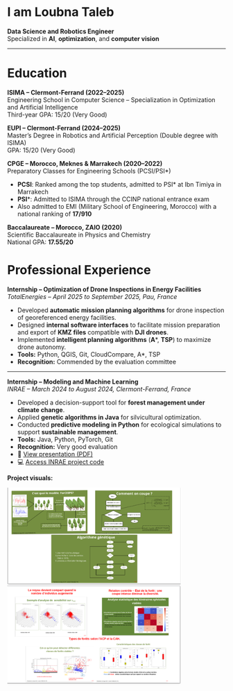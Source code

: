 # I am Loubna Taleb  

**Data Science and Robotics Engineer**  
Specialized in **AI**, **optimization**, and **computer vision**  

---

# Education  

**ISIMA – Clermont-Ferrand (2022–2025)**  
Engineering School in Computer Science – Specialization in Optimization and Artificial Intelligence  
Third-year GPA: 15/20 (Very Good)  

**EUPI – Clermont-Ferrand (2024–2025)**  
Master’s Degree in Robotics and Artificial Perception (Double degree with ISIMA)  
GPA: 15/20 (Very Good)  

**CPGE – Morocco, Meknes & Marrakech (2020–2022)**  
Preparatory Classes for Engineering Schools (PCSI/PSI*)  
- **PCSI**: Ranked among the top students, admitted to PSI* at Ibn Timiya in Marrakech  
- **PSI***: Admitted to ISIMA through the CCINP national entrance exam  
- Also admitted to EMI (Military School of Engineering, Morocco) with a national ranking of **17/910**  

**Baccalaureate – Morocco, ZAIO (2020)**  
Scientific Baccalaureate in Physics and Chemistry  
National GPA: **17.55/20**

# Professional Experience  

**Internship – Optimization of Drone Inspections in Energy Facilities**  
*TotalEnergies – April 2025 to September 2025, Pau, France*  

- Developed **automatic mission planning algorithms** for drone inspection of georeferenced energy facilities.  
- Designed **internal software interfaces** to facilitate mission preparation and export of **KMZ files** compatible with **DJI drones**.  
- Implemented **intelligent planning algorithms** (**A***, **TSP**) to maximize drone autonomy.  
- **Tools:** Python, QGIS, Git, CloudCompare, A*, TSP  
- **Recognition:** Commended by the evaluation committee  

---

**Internship – Modeling and Machine Learning**  
*INRAE – March 2024 to August 2024, Clermont-Ferrand, France*  

- Developed a decision-support tool for **forest management under climate change**.  
- Applied **genetic algorithms in Java** for silvicultural optimization.  
- Conducted **predictive modeling in Python** for ecological simulations to support **sustainable management**.  
- **Tools:** Java, Python, PyTorch, Git  
- **Recognition:** Very good evaluation  
- 📄 [View presentation (PDF)](/assets/stages/INRAE/Orale_TALEB_loubna_ZZ2_F4-1.pdf) 
- 💻 [Access INRAE project code]( /assets/codes/Inrae )

**Project visuals:**  

<img src="/assets/stages/INRAE/process1.png" alt="Process Flow" width="400"/>  
<img src="/assets/stages/INRAE/results.png" alt="Results" width="400"/>


